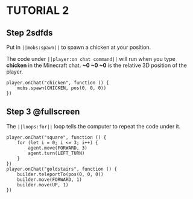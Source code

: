 # TUTORIAL 2
## Step 2sdfds

Put in ``||mobs:spawn||`` to spawn a chicken at your position.

The code under ``||player:on chat command||`` will run when you type **chicken** in the Minecraft chat.
**~0 ~0 ~0** is the relative 3D position of the player.

```blocks
player.onChat("chicken", function () {
    mobs.spawn(CHICKEN, pos(0, 0, 0))
})
```

## Step 3 @fullscreen

The ``||loops:for||`` loop tells the computer to repeat the code under it.

```blocks
player.onChat("square", function () {
    for (let i = 0; i <= 3; i++) {
        agent.move(FORWARD, 3)
        agent.turn(LEFT_TURN)
    }
})
player.onChat("goldstairs", function () {
    builder.teleportTo(pos(0, 0, 0))
    builder.move(FORWARD, 1)
    builder.move(UP, 1)
})
```